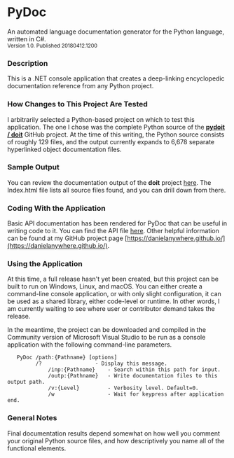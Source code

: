 # PyDoc
An automated language documentation generator for the Python language, written in C#.<br />
<sup>Version 1.0. Published 20180412.1200</sup>

### Description
This is a .NET console application that creates a deep-linking encyclopedic documentation reference from any Python project.

### How Changes to This Project Are Tested
I arbitrarily selected a Python-based project on which to test this application. The one I chose was the complete Python source of the [**pydoit / doit**](https://github.com/pydoit/doit) GitHub project. At the time of this writing, the Python source consists of roughly 129 files, and the output currently expands to 6,678 separate hyperlinked object documentation files.

### Sample Output
You can review the documentation output of the **doit** project [here](http://www.localmarketproductions.com/PyDocSamples/). The Index.html file lists all source files found, and you can drill down from there.

### Coding With the Application
Basic API documentation has been rendered for PyDoc that can be useful in writing code to it. You can find the API file [here](https://danielanywhere.github.io/PyDocDocumentation.html). Other helpful information can be found at my GitHub project page [https://danielanywhere.github.io/](https://danielanywhere.github.io/).

### Using the Application
At this time, a full release hasn't yet been created, but this project can be built to run on Windows, Linux, and macOS. You can either create a command-line console application, or with only slight configuration, it can be used as a shared library, either code-level or runtime. In other words, I am currently waiting to see where user or contributor demand takes the release.

In the meantime, the project can be downloaded and compiled in the Community version of Microsoft Visual Studio to be run as a console application with the following command-line parameters.
```
   PyDoc /path:{Pathname} [options]
	     /?                 - Display this message.
			 /inp:{Pathname}    - Search within this path for input.
			 /outp:{Pathname}   - Write documentation files to this output path.
			 /v:{Level}         - Verbosity level. Default=0.
			 /w                 - Wait for keypress after application end.
```

### General Notes
Final documentation results depend somewhat on how well you comment your original Python source files, and how descriptively you name all of the functional elements.



